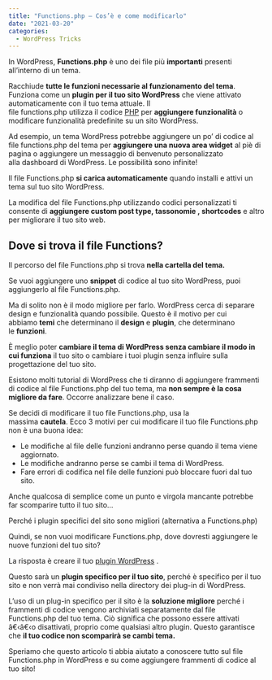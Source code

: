 ```yaml
---
title: "Functions.php – Cos’è e come modificarlo"
date: "2021-03-20"
categories:
  - WordPress Tricks
---
```


In WordPress, **Functions.php** è uno dei file più **importanti** presenti all’interno di un tema.

Racchiude **tutte le funzioni necessarie al funzionamento del tema**. Funziona come un **plugin per il tuo sito WordPress** che viene attivato automaticamente con il tuo tema attuale. Il file functions.php utilizza il codice [PHP](/categoria_guide/php) per **aggiungere funzionalità** o modificare funzionalità predefinite su un sito WordPress.

Ad esempio, un tema WordPress potrebbe aggiungere un po’ di codice al file functions.php del tema per **aggiungere una nuova area widget** al piè di pagina o aggiungere un messaggio di benvenuto personalizzato alla dashboard di WordPress. Le possibilità sono infinite!

Il file Functions.php **si carica automaticamente** quando installi e attivi un tema sul tuo sito WordPress.

La modifica del file Functions.php utilizzando codici personalizzati ti consente di **aggiungere custom post type, tassonomie , shortcodes** e altro per migliorare il tuo sito web.

## Dove si trova il file Functions?

Il percorso del file Functions.php si trova **nella cartella del tema.**

Se vuoi aggiungere uno **snippet** di codice al tuo sito WordPress, puoi aggiungerlo al file Functions.php.

Ma di solito non è il modo migliore per farlo. WordPress cerca di separare design e funzionalità quando possibile. Questo è il motivo per cui abbiamo **temi** che determinano il **design** e **plugin**, che determinano le **funzioni**.

È meglio poter **cambiare il tema di WordPress senza cambiare il modo in cui funziona** il tuo sito o cambiare i tuoi plugin senza influire sulla progettazione del tuo sito.

Esistono molti tutorial di WordPress che ti diranno di aggiungere frammenti di codice al file Functions.php del tuo tema, ma **non sempre è la cosa migliore da fare**. Occorre analizzare bene il caso.

Se decidi di modificare il tuo file Functions.php, usa la massima **cautela**. Ecco 3 motivi per cui modificare il tuo file Functions.php non è una buona idea:

- Le modifiche al file delle funzioni andranno perse quando il tema viene aggiornato.
- Le modifiche andranno perse se cambi il tema di WordPress.
- Fare errori di codifica nel file delle funzioni può bloccare fuori dal tuo sito.

Anche qualcosa di semplice come un punto e virgola mancante potrebbe far scomparire tutto il tuo sito… 

Perché i plugin specifici del sito sono migliori (alternativa a Functions.php)

Quindi, se non vuoi modificare Functions.php, dove dovresti aggiungere le nuove funzioni del tuo sito?

La risposta è creare il tuo [plugin WordPress](/guide/creare-un-plugin-wordpress/) .

Questo sarà un **plugin specifico per il tuo sito**, perché è specifico per il tuo sito e non verrà mai condiviso nella directory dei plug-in di WordPress.

L’uso di un plug-in specifico per il sito è la **soluzione migliore** perché i frammenti di codice vengono archiviati separatamente dal file Functions.php del tuo tema. Ciò significa che possono essere attivati â€‹â€‹o disattivati, proprio come qualsiasi altro plugin. Questo garantisce che **il tuo codice non scomparirà se cambi tema.**

Speriamo che questo articolo ti abbia aiutato a conoscere tutto sul file Functions.php in WordPress e su come aggiungere frammenti di codice al tuo sito!
